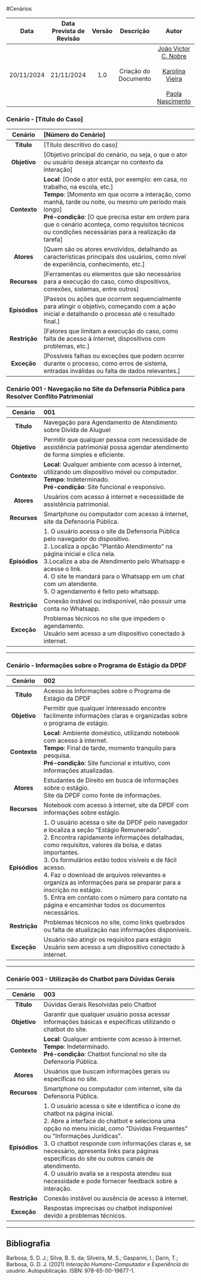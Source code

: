 
#Cenários

|    Data    | Data Prevista de Revisão | Versão |      Descrição       |                    Autor                    |                     Revisor                      |
| :--------: | :----------------------: | :----: | :------------------: | :-----------------------------------------: | :----------------------------------------------: |
| 20/11/2024 |        21/11/2024        |  1.0   | Criação do Documento | [João Victor C. Nobre](https://github.com/Gam13) </br></br>[Karolina Vieira](https://github.com/Karolina91)</br></br>[Paola Nascimento](https://github.com/paolaalim)| [Lucas Sales](https://github.com/Lux-Sales)  |


### **Cenário - [Título do Caso]**

| **Cenário**  | **[Número do Cenário]**                                                                                                      |
|:------------:|:------------------------------------------------------------------------------------------------------------------------------|
| **Título**   | [Título descritivo do caso]                                                                                                   |
| **Objetivo** | [Objetivo principal do cenário, ou seja, o que o ator ou usuário deseja alcançar no contexto da interação]                    |
| **Contexto** | **Local**: [Onde o ator está, por exemplo: em casa, no trabalho, na escola, etc.]<br>**Tempo**: [Momento em que ocorre a interação, como manhã, tarde ou noite, ou mesmo um período mais longo]<br>**Pré-condição**: [O que precisa estar em ordem para que o cenário aconteça, como requisitos técnicos ou condições necessárias para a realização da tarefa] |
| **Atores**   | [Quem são os atores envolvidos, detalhando as características principais dos usuários, como nível de experiência, conhecimento, etc.] |
| **Recursos** | [Ferramentas ou elementos que são necessários para a execução do caso, como dispositivos, conexões, sistemas, entre outros]   |
| **Episódios**| [Passos ou ações que ocorrem sequencialmente para atingir o objetivo, começando com a ação inicial e detalhando o processo até o resultado final.] |
| **Restrição**| [Fatores que limitam a execução do caso, como falta de acesso à internet, dispositivos com problemas, etc.]                   |
| **Exceção**  | [Possíveis falhas ou exceções que podem ocorrer durante o processo, como erros de sistema, entradas inválidas ou falta de dados relevantes.]  |



### **Cenário 001 - Navegação no Site da Defensoria Pública para Resolver Conflito Patrimonial**  

| **Cenário**  | **001**                                                                                                          |
|:------------:|:-----------------------------------------------------------------------------------------------------------------|
| **Título**   | Navegação para Agendamento de Atendimento sobre Dívida de Aluguel                                               |
| **Objetivo** | Permitir que qualquer pessoa com necessidade de assistência patrimonial possa agendar atendimento de forma simples e eficiente. |
| **Contexto** | **Local**: Qualquer ambiente com acesso à internet, utilizando um dispositivo móvel ou computador.<br>**Tempo**: Indeterminado.<br>**Pré-condição**: Site funcional e responsivo. |
| **Atores**   | Usuários com acesso à internet e necessidade de assistência patrimonial.                                         |
| **Recursos** | Smartphone ou computador com acesso à internet, site da Defensoria Pública.                                      |
| **Episódios**| 1. O usuário acessa o site da Defensoria Pública pelo navegador do dispositivo.<br>2. Localiza a opção "Plantão Atendimento" na página inicial e clica nela.<br>3.Localize a aba de Atendimento pelo Whatsapp e acesse o link.<br>4. O site te mandará para o Whatsapp em um chat com um atendente.<br>5. O agendamento é feito pelo whatsapp. |
| **Restrição**| Conexão instável ou indisponível, não possuir uma conta no Whatsapp.                                                                                 |
| **Exceção**  | Problemas técnicos no site que impedem o agendamento.<br>Usuário sem acesso a um dispositivo conectado à internet. |

---

### **Cenário - Informações sobre o Programa de Estágio da DPDF**  

| **Cenário**  | **002**                                                                                                          |
|:------------:|:-----------------------------------------------------------------------------------------------------------------|
| **Título**   | Acesso às Informações sobre o Programa de Estágio da DPDF                                                       |
| **Objetivo** | Permitir que qualquer interessado encontre facilmente informações claras e organizadas sobre o programa de estágio. |
| **Contexto** | **Local**: Ambiente doméstico, utilizando notebook com acesso à internet.<br>**Tempo**: Final de tarde, momento tranquilo para pesquisa.<br>**Pré-condição**: Site funcional e intuitivo, com informações atualizadas. |
| **Atores**   | Estudantes de Direito em busca de informações sobre o estágio.<br>Site da DPDF como fonte de informações.       |
| **Recursos** | Notebook com acesso à internet, site da DPDF com informações sobre estágio.                                      |
| **Episódios**| 1. O usuário acessa o site da DPDF pelo navegador e localiza a seção "Estágio Remunerado".<br>2. Encontra rapidamente informações detalhadas, como requisitos, valores da bolsa, e datas importantes.<br>3. Os formulários estão todos visíveis e de fácil acesso.<br>4. Faz o download de arquivos relevantes e organiza as informações para se preparar para a inscrição no estágio.<br>5. Entra em contato com o número para contato na página e encaminhar todos os documentos necessários. |
| **Restrição**| Problemas técnicos no site, como links quebrados ou falta de atualização nas informações disponíveis.            |
| **Exceção**  | Usuário não atingir os requisitos para estágio<br>Usuário sem acesso a um dispositivo conectado à internet. |  


---

### **Cenário 003 - Utilização do Chatbot para Dúvidas Gerais**  

| **Cenário**  | **003**                                                                                                          |
|:------------:|:-----------------------------------------------------------------------------------------------------------------|
| **Título**   | Dúvidas Gerais Resolvidas pelo Chatbot                                                                          |
| **Objetivo** | Garantir que qualquer usuário possa acessar informações básicas e específicas utilizando o chatbot do site.      |
| **Contexto** | **Local**: Qualquer ambiente com acesso à internet.<br>**Tempo**: Indeterminado.<br>**Pré-condição**: Chatbot funcional no site da Defensoria Pública. |
| **Atores**   | Usuários que buscam informações gerais ou específicas no site.                                                  |
| **Recursos** | Smartphone ou computador com internet, site da Defensoria Pública.                                              |
| **Episódios**| 1. O usuário acessa o site e identifica o ícone do chatbot na página inicial.<br>2. Abre a interface do chatbot e seleciona uma opção no menu inicial, como "Dúvidas Frequentes" ou "Informações Jurídicas".<br>3. O chatbot responde com informações claras e, se necessário, apresenta links para páginas específicas do site ou outros canais de atendimento.<br>4. O usuário avalia se a resposta atendeu sua necessidade e pode fornecer feedback sobre a interação. |
| **Restrição**| Conexão instável ou ausência de acesso à internet.                                                               |
| **Exceção**  | Respostas imprecisas ou chatbot indisponível devido a problemas técnicos. |

---

## <a>Bibliografia</a>
Barbosa, S. D. J.; Silva, B. S. da; Silveira, M. S.; Gasparini, I.; Darin, T.; Barbosa, G. D. J. (2021) _Interação Humano-Computador e Experiência do usuário_. Autopublicação. ISBN: 978-65-00-19677-1.